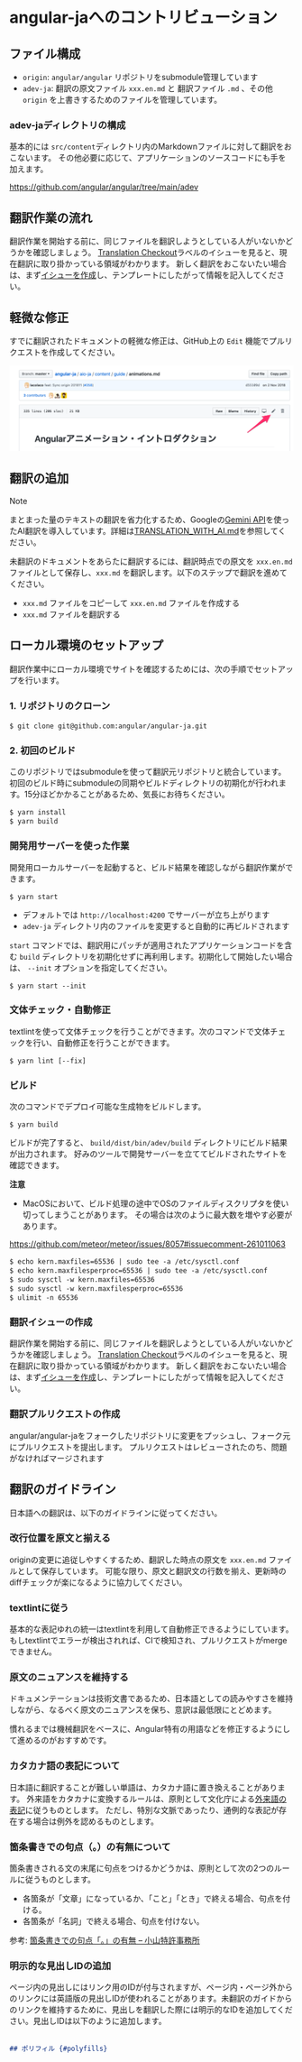 # angular-jaへのコントリビューション

## ファイル構成

- `origin`: `angular/angular` リポジトリをsubmodule管理しています
- `adev-ja`: 翻訳の原文ファイル `xxx.en.md` と 翻訳ファイル `.md` 、その他 `origin` を上書きするためのファイルを管理しています。

### adev-jaディレクトリの構成

基本的には `src/content`ディレクトリ内のMarkdownファイルに対して翻訳をおこないます。
その他必要に応じて、アプリケーションのソースコードにも手を加えます。

https://github.com/angular/angular/tree/main/adev

## 翻訳作業の流れ

翻訳作業を開始する前に、同じファイルを翻訳しようとしている人がいないかどうかを確認しましょう。
[Translation Checkout](https://github.com/angular/angular-ja/labels/type%3A%20Translation%20Checkout)ラベルのイシューを見ると、現在翻訳に取り掛かっている領域がわかります。
新しく翻訳をおこないたい場合は、まず[イシューを作成](https://github.com/angular/angular-ja/issues/new/choose)し、テンプレートにしたがって情報を記入してください。

## 軽微な修正

すでに翻訳されたドキュメントの軽微な修正は、GitHub上の `Edit` 機能でプルリクエストを作成してください。

![edit-on-github](./docs/edit-on-github.png)

## 翻訳の追加

> [!NOTE]
> まとまった量のテキストの翻訳を省力化するため、Googleの[Gemini API](https://ai.google.dev/gemini-api?hl=ja)を使ったAI翻訳を導入しています。詳細は[TRANSLATION_WITH_AI.md](./docs/TRANSLATION_WITH_AI.md)を参照してください。

未翻訳のドキュメントをあらたに翻訳するには、翻訳時点での原文を `xxx.en.md` ファイルとして保存し、`xxx.md` を翻訳します。以下のステップで翻訳を進めてください。

- `xxx.md` ファイルをコピーして `xxx.en.md` ファイルを作成する
- `xxx.md` ファイルを翻訳する


## ローカル環境のセットアップ

翻訳作業中にローカル環境でサイトを確認するためには、次の手順でセットアップを行います。

### 1. リポジトリのクローン

```
$ git clone git@github.com:angular/angular-ja.git
```

### 2. 初回のビルド

このリポジトリではsubmoduleを使って翻訳元リポジトリと統合しています。初回のビルド時にsubmoduleの同期やビルドディレクトリの初期化が行われます。15分ほどかかることがあるため、気長にお待ちください。

```
$ yarn install
$ yarn build
```

### 開発用サーバーを使った作業

開発用ローカルサーバーを起動すると、ビルド結果を確認しながら翻訳作業ができます。

```
$ yarn start
```

- デフォルトでは `http://localhost:4200` でサーバーが立ち上がります
- `adev-ja` ディレクトリ内のファイルを変更すると自動的に再ビルドされます

`start` コマンドでは、翻訳用にパッチが適用されたアプリケーションコードを含む `build` ディレクトリを初期化せずに再利用します。初期化して開始したい場合は、 `--init` オプションを指定してください。

```
$ yarn start --init
```

### 文体チェック・自動修正

textlintを使って文体チェックを行うことができます。次のコマンドで文体チェックを行い、自動修正を行うことができます。

```
$ yarn lint [--fix]
```


### ビルド

次のコマンドでデプロイ可能な生成物をビルドします。

```
$ yarn build
```

ビルドが完了すると、 `build/dist/bin/adev/build` ディレクトリにビルド結果が出力されます。
好みのツールで開発サーバーを立ててビルドされたサイトを確認できます。

**注意**

- MacOSにおいて、ビルド処理の途中でOSのファイルディスクリプタを使い切ってしまうことがあります。
  その場合は次のように最大数を増やす必要があります。

https://github.com/meteor/meteor/issues/8057#issuecomment-261011063

```
$ echo kern.maxfiles=65536 | sudo tee -a /etc/sysctl.conf
$ echo kern.maxfilesperproc=65536 | sudo tee -a /etc/sysctl.conf
$ sudo sysctl -w kern.maxfiles=65536
$ sudo sysctl -w kern.maxfilesperproc=65536
$ ulimit -n 65536
```

### 翻訳イシューの作成

翻訳作業を開始する前に、同じファイルを翻訳しようとしている人がいないかどうかを確認しましょう。
[Translation Checkout](https://github.com/angular/angular-ja/labels/type%3A%20Translation%20Checkout)ラベルのイシューを見ると、現在翻訳に取り掛かっている領域がわかります。
新しく翻訳をおこないたい場合は、まず[イシューを作成](https://github.com/angular/angular-ja/issues/new/choose)し、テンプレートにしたがって情報を記入してください。

### 翻訳プルリクエストの作成

angular/angular-jaをフォークしたリポジトリに変更をプッシュし、フォーク元にプルリクエストを提出します。
プルリクエストはレビューされたのち、問題がなければマージされます

## 翻訳のガイドライン

日本語への翻訳は、以下のガイドラインに従ってください。

### 改行位置を原文と揃える

originの変更に追従しやすくするため、翻訳した時点の原文を `xxx.en.md` ファイルとして保存しています。
可能な限り、原文と翻訳文の行数を揃え、更新時のdiffチェックが楽になるように協力してください。

### textlintに従う

基本的な表記ゆれの統一はtextlintを利用して自動修正できるようにしています。
もしtextlintでエラーが検出されれば、CIで検知され、プルリクエストがmergeできません。

### 原文のニュアンスを維持する

ドキュメンテーションは技術文書であるため、日本語としての読みやすさを維持しながら、なるべく原文のニュアンスを保ち、意訳は最低限にとどめます。

慣れるまでは機械翻訳をベースに、Angular特有の用語などを修正するようにして進めるのがおすすめです。

### カタカナ語の表記について

日本語に翻訳することが難しい単語は、カタカナ語に置き換えることがあります。
外来語をカタカナに変換するルールは、原則として文化庁による[外来語の表記][]に従うものとします。
ただし、特別な文脈であったり、通例的な表記が存在する場合は例外を認めるものとします。

[外来語の表記]: https://www.bunka.go.jp/kokugo_nihongo/sisaku/joho/joho/kijun/naikaku/gairai/

### 箇条書きでの句点（。）の有無について

箇条書きされる文の末尾に句点をつけるかどうかは、原則として次の2つのルールに従うものとします。

- 各箇条が「文章」になっているか、「こと」「とき」で終える場合、句点を付ける。
- 各箇条が「名詞」で終える場合、句点を付けない。

参考: [箇条書きでの句点「。」の有無 – 小山特許事務所](https://www.koyamapat.jp/2019/06/11/itemize/)

### 明示的な見出しIDの追加

ページ内の見出しにはリンク用のIDが付与されますが、ページ内・ページ外からのリンクには英語版の見出しIDが使われることがあります。未翻訳のガイドからのリンクを維持するために、見出しを翻訳した際には明示的なIDを追加してください。見出しIDは以下のように追加します。

```md

## ポリフィル {#polyfills}

```
